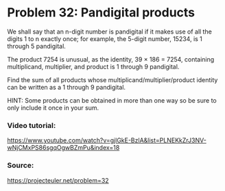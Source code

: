 # Problem 32: Pandigital products

We shall say that an n-digit number is pandigital if it makes use of all the digits 1 to n exactly once; for example, the 5-digit number, 15234, is 1 through 5 pandigital.

The product 7254 is unusual, as the identity, 39 × 186 = 7254, containing multiplicand, multiplier, and product is 1 through 9 pandigital.

Find the sum of all products whose multiplicand/multiplier/product identity can be written as a 1 through 9 pandigital.

HINT: Some products can be obtained in more than one way so be sure to only include it once in your sum.

### Video tutorial: 
https://www.youtube.com/watch?v=gjlGkE-BzlA&list=PLNEKkZrJ3NV-wNjCMxPS86sgqOgwBZmPu&index=18

### Source:
https://projecteuler.net/problem=32
